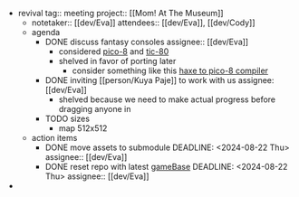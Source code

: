 - revival
  tag:: meeting
  project:: [[Mom! At The Museum]]
	- notetaker:: [[dev/Eva]] 
	  attendees:: [[dev/Eva]], [[dev/Cody]]
	- agenda
		- DONE discuss fantasy consoles
		  assignee:: [[dev/Eva]]
			- considered [pico-8](https://www.lexaloffle.com/pico-8.php) and [tic-80](https://tic80.com/)
			- shelved in favor of porting later
				- consider something like this [haxe to pico-8 compiler](https://github.com/YAL-Haxe/hxpico8)
		- DONE inviting [[person/Kuya Paje]] to work with us
		  assignee: [[dev/Eva]]
			- shelved because we need to make actual progress before dragging anyone in
		- TODO sizes
			- map 512x512
	- action items
		- DONE move assets to submodule
		  DEADLINE: <2024-08-22 Thu>
		  assignee:: [[dev/Eva]]
		- DONE reset repo with latest [gameBase](https://github.com/deepnight/gameBase)
		  DEADLINE: <2024-08-22 Thu>
		  assignee:: [[dev/Eva]]
-